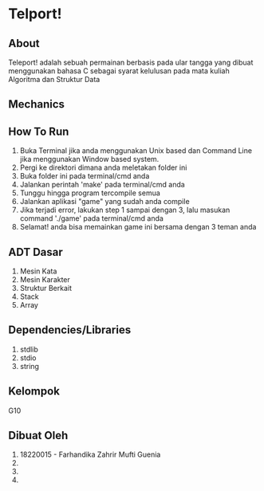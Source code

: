 # Telport!
## About
Teleport! adalah sebuah permainan berbasis pada ular tangga yang dibuat menggunakan bahasa C sebagai syarat kelulusan pada mata kuliah Algoritma dan Struktur Data
## Mechanics
## How To Run
  1. Buka Terminal jika anda menggunakan Unix based dan Command Line jika menggunakan Window based system.
  2. Pergi ke direktori dimana anda meletakan folder ini
  3. Buka folder ini pada terminal/cmd anda
  4. Jalankan perintah 'make' pada terminal/cmd anda
  5. Tunggu hingga program tercompile semua
  6. Jalankan aplikasi "game" yang sudah anda compile
  7. Jika terjadi error, lakukan step 1 sampai dengan 3, lalu masukan command './game' pada terminal/cmd anda
  8. Selamat! anda bisa memainkan game ini bersama dengan 3 teman anda
 
## ADT Dasar
  1. Mesin Kata
  2. Mesin Karakter
  3. Struktur Berkait
  4. Stack
  5. Array

## Dependencies/Libraries
  1. stdlib
  2. stdio
  3. string
 
## Kelompok
G10

## Dibuat Oleh
  1. 18220015 - Farhandika Zahrir Mufti Guenia
  2.
  3.
  4.
